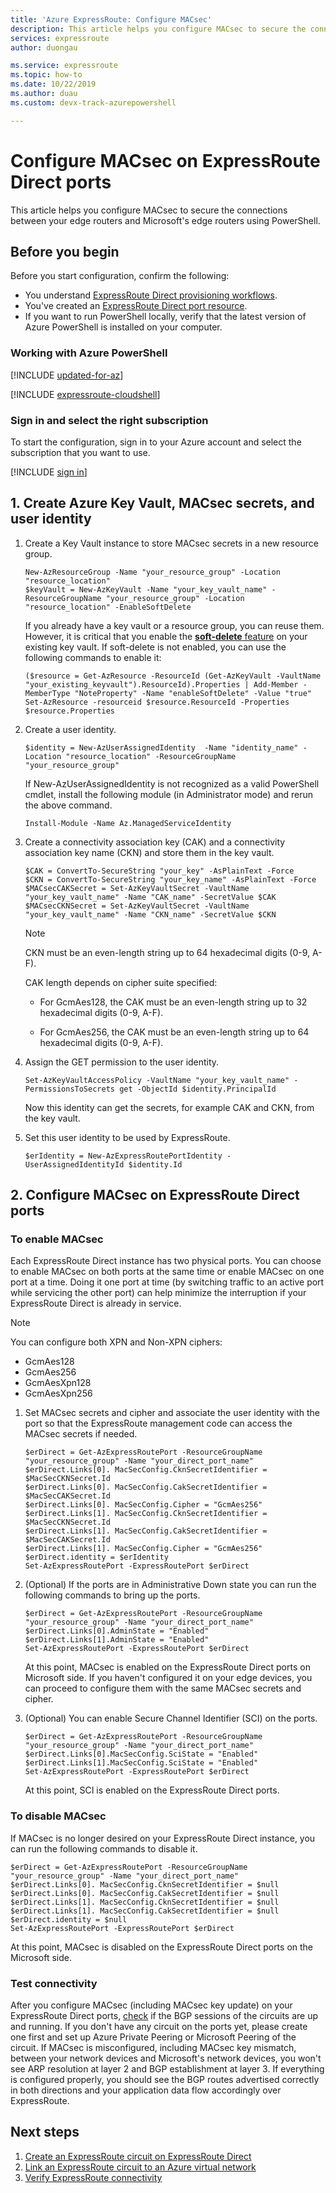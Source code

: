 ```yaml
---
title: 'Azure ExpressRoute: Configure MACsec'
description: This article helps you configure MACsec to secure the connections between your edge routers and Microsoft's edge routers.
services: expressroute
author: duongau

ms.service: expressroute
ms.topic: how-to
ms.date: 10/22/2019
ms.author: duau 
ms.custom: devx-track-azurepowershell

---
```


# Configure MACsec on ExpressRoute Direct ports

This article helps you configure MACsec to secure the connections between your edge routers and Microsoft's edge routers using PowerShell.

## Before you begin

Before you start configuration, confirm the following:

* You understand [ExpressRoute Direct provisioning workflows](expressroute-erdirect-about.md).
* You've created an [ExpressRoute Direct port resource](expressroute-howto-erdirect.md).
* If you want to run PowerShell locally, verify that the latest version of Azure PowerShell is installed on your computer.

### Working with Azure PowerShell

[!INCLUDE [updated-for-az](../../includes/hybrid-az-ps.md)]

[!INCLUDE [expressroute-cloudshell](../../includes/expressroute-cloudshell-powershell-about.md)]

### Sign in and select the right subscription

To start the configuration, sign in to your Azure account and select the subscription that you want to use.

   [!INCLUDE [sign in](../../includes/expressroute-cloud-shell-connect.md)]

## 1. Create Azure Key Vault, MACsec secrets, and user identity

1. Create a Key Vault instance to store MACsec secrets in a new resource group.

    ```azurepowershell-interactive
    New-AzResourceGroup -Name "your_resource_group" -Location "resource_location"
    $keyVault = New-AzKeyVault -Name "your_key_vault_name" -ResourceGroupName "your_resource_group" -Location "resource_location" -EnableSoftDelete 
    ```

    If you already have a key vault or a resource group, you can reuse them. However, it is critical that you enable the [**soft-delete** feature](../key-vault/general/soft-delete-overview.md) on your existing key vault. If soft-delete is not enabled, you can use the following commands to enable it:

    ```azurepowershell-interactive
    ($resource = Get-AzResource -ResourceId (Get-AzKeyVault -VaultName "your_existing_keyvault").ResourceId).Properties | Add-Member -MemberType "NoteProperty" -Name "enableSoftDelete" -Value "true"
    Set-AzResource -resourceid $resource.ResourceId -Properties $resource.Properties
    ```
2. Create a user identity.

    ```azurepowershell-interactive
    $identity = New-AzUserAssignedIdentity  -Name "identity_name" -Location "resource_location" -ResourceGroupName "your_resource_group"
    ```

    If New-AzUserAssignedIdentity is not recognized as a valid PowerShell cmdlet, install the following module (in Administrator mode) and rerun the above command.

    ```azurepowershell-interactive
    Install-Module -Name Az.ManagedServiceIdentity
    ```
3. Create a connectivity association key (CAK) and a connectivity association key name (CKN) and store them in the key vault.

    ```azurepowershell-interactive
    $CAK = ConvertTo-SecureString "your_key" -AsPlainText -Force
    $CKN = ConvertTo-SecureString "your_key_name" -AsPlainText -Force
    $MACsecCAKSecret = Set-AzKeyVaultSecret -VaultName "your_key_vault_name" -Name "CAK_name" -SecretValue $CAK
    $MACsecCKNSecret = Set-AzKeyVaultSecret -VaultName "your_key_vault_name" -Name "CKN_name" -SecretValue $CKN
    ```
   > [!NOTE]
   > CKN must be an even-length string up to 64 hexadecimal digits (0-9, A-F).
   >
   > CAK length depends on cipher suite specified:
   >
   > * For GcmAes128, the CAK must be an even-length string up to 32 hexadecimal digits (0-9, A-F).
   >
   > * For GcmAes256, the CAK must be an even-length string up to 64 hexadecimal digits (0-9, A-F).
   >

4. Assign the GET permission to the user identity.

    ```azurepowershell-interactive
    Set-AzKeyVaultAccessPolicy -VaultName "your_key_vault_name" -PermissionsToSecrets get -ObjectId $identity.PrincipalId
    ```

   Now this identity can get the secrets, for example CAK and CKN, from the key vault.
5. Set this user identity to be used by ExpressRoute.

    ```azurepowershell-interactive
    $erIdentity = New-AzExpressRoutePortIdentity -UserAssignedIdentityId $identity.Id
    ```
 
## 2. Configure MACsec on ExpressRoute Direct ports

### To enable MACsec

Each ExpressRoute Direct instance has two physical ports. You can choose to enable MACsec on both ports at the same time or enable MACsec on one port at a time. Doing it one port at time (by switching traffic to an active port while servicing the other port) can help minimize the interruption if your ExpressRoute Direct is already in service.

   > [!NOTE]
   > You can configure both XPN and Non-XPN ciphers:
   > * GcmAes128
   > * GcmAes256
   > * GcmAesXpn128
   > * GcmAesXpn256
   >
   > 

1. Set MACsec secrets and cipher and associate the user identity with the port so that the ExpressRoute management code can access the MACsec secrets if needed.

    ```azurepowershell-interactive
    $erDirect = Get-AzExpressRoutePort -ResourceGroupName "your_resource_group" -Name "your_direct_port_name"
    $erDirect.Links[0]. MacSecConfig.CknSecretIdentifier = $MacSecCKNSecret.Id
    $erDirect.Links[0]. MacSecConfig.CakSecretIdentifier = $MacSecCAKSecret.Id
    $erDirect.Links[0]. MacSecConfig.Cipher = "GcmAes256"
    $erDirect.Links[1]. MacSecConfig.CknSecretIdentifier = $MacSecCKNSecret.Id
    $erDirect.Links[1]. MacSecConfig.CakSecretIdentifier = $MacSecCAKSecret.Id
    $erDirect.Links[1]. MacSecConfig.Cipher = "GcmAes256"
    $erDirect.identity = $erIdentity
    Set-AzExpressRoutePort -ExpressRoutePort $erDirect
    ```
2. (Optional) If the ports are in Administrative Down state you can run the following commands to bring up the ports.

    ```azurepowershell-interactive
    $erDirect = Get-AzExpressRoutePort -ResourceGroupName "your_resource_group" -Name "your_direct_port_name"
    $erDirect.Links[0].AdminState = "Enabled"
    $erDirect.Links[1].AdminState = "Enabled"
    Set-AzExpressRoutePort -ExpressRoutePort $erDirect
    ```

    At this point, MACsec is enabled on the ExpressRoute Direct ports on Microsoft side. If you haven't configured it on your edge devices, you can proceed to configure them with the same MACsec secrets and cipher.

3. (Optional) You can enable Secure Channel Identifier (SCI) on the ports.

    ```azurepowershell-interactive
    $erDirect = Get-AzExpressRoutePort -ResourceGroupName "your_resource_group" -Name "your_direct_port_name"
    $erDirect.Links[0].MacSecConfig.SciState = "Enabled"
    $erDirect.Links[1].MacSecConfig.SciState = "Enabled"
    Set-AzExpressRoutePort -ExpressRoutePort $erDirect
    ```
    
    At this point, SCI is enabled on the ExpressRoute Direct ports.
    
### To disable MACsec

If MACsec is no longer desired on your ExpressRoute Direct instance, you can run the following commands to disable it.

```azurepowershell-interactive
$erDirect = Get-AzExpressRoutePort -ResourceGroupName "your_resource_group" -Name "your_direct_port_name"
$erDirect.Links[0]. MacSecConfig.CknSecretIdentifier = $null
$erDirect.Links[0]. MacSecConfig.CakSecretIdentifier = $null
$erDirect.Links[1]. MacSecConfig.CknSecretIdentifier = $null
$erDirect.Links[1]. MacSecConfig.CakSecretIdentifier = $null
$erDirect.identity = $null
Set-AzExpressRoutePort -ExpressRoutePort $erDirect
```

At this point, MACsec is disabled on the ExpressRoute Direct ports on the Microsoft side.

### Test connectivity
After you configure MACsec (including MACsec key update) on your ExpressRoute Direct ports, [check](expressroute-troubleshooting-expressroute-overview.md) if the BGP sessions of the circuits are up and running. If you don't have any circuit on the ports yet, please create one first and set up Azure Private Peering or Microsoft Peering of the circuit. If MACsec is misconfigured, including MACsec key mismatch, between your network devices and Microsoft's network devices, you won't see ARP resolution at layer 2 and BGP establishment at layer 3. If everything is configured properly, you should see the BGP routes advertised correctly in both directions and your application data flow accordingly over ExpressRoute.

## Next steps
1. [Create an ExpressRoute circuit on ExpressRoute Direct](expressroute-howto-erdirect.md)
2. [Link an ExpressRoute circuit to an Azure virtual network](expressroute-howto-linkvnet-arm.md)
3. [Verify ExpressRoute connectivity](expressroute-troubleshooting-expressroute-overview.md)
